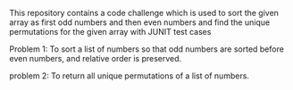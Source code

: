 This repository contains a code challenge which is used to sort the given array as first odd numbers and then even numbers and find the unique 
permutations for the given array with JUNIT test cases

Problem 1: 
To sort a list of numbers so that odd numbers are sorted before even numbers, and relative order is preserved.

problem 2: 
To return all unique permutations of a list of numbers.


